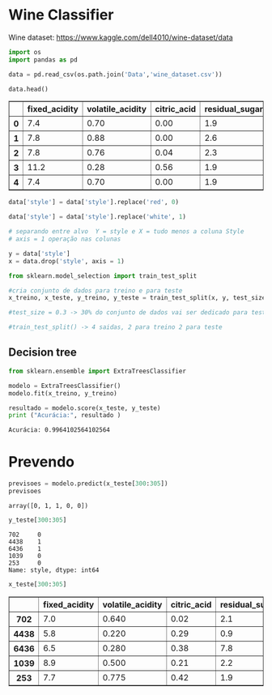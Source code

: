 # Wine Classifier

Wine dataset: https://www.kaggle.com/dell4010/wine-dataset/data


```python
import os
import pandas as pd 

data = pd.read_csv(os.path.join('Data','wine_dataset.csv'))

```


```python
data.head()
```




<div>
<style scoped>
    .dataframe tbody tr th:only-of-type {
        vertical-align: middle;
    }

    .dataframe tbody tr th {
        vertical-align: top;
    }

    .dataframe thead th {
        text-align: right;
    }
</style>
<table border="1" class="dataframe">
  <thead>
    <tr style="text-align: right;">
      <th></th>
      <th>fixed_acidity</th>
      <th>volatile_acidity</th>
      <th>citric_acid</th>
      <th>residual_sugar</th>
      <th>chlorides</th>
      <th>free_sulfur_dioxide</th>
      <th>total_sulfur_dioxide</th>
      <th>density</th>
      <th>pH</th>
      <th>sulphates</th>
      <th>alcohol</th>
      <th>quality</th>
      <th>style</th>
    </tr>
  </thead>
  <tbody>
    <tr>
      <th>0</th>
      <td>7.4</td>
      <td>0.70</td>
      <td>0.00</td>
      <td>1.9</td>
      <td>0.076</td>
      <td>11.0</td>
      <td>34.0</td>
      <td>0.9978</td>
      <td>3.51</td>
      <td>0.56</td>
      <td>9.4</td>
      <td>5</td>
      <td>red</td>
    </tr>
    <tr>
      <th>1</th>
      <td>7.8</td>
      <td>0.88</td>
      <td>0.00</td>
      <td>2.6</td>
      <td>0.098</td>
      <td>25.0</td>
      <td>67.0</td>
      <td>0.9968</td>
      <td>3.20</td>
      <td>0.68</td>
      <td>9.8</td>
      <td>5</td>
      <td>red</td>
    </tr>
    <tr>
      <th>2</th>
      <td>7.8</td>
      <td>0.76</td>
      <td>0.04</td>
      <td>2.3</td>
      <td>0.092</td>
      <td>15.0</td>
      <td>54.0</td>
      <td>0.9970</td>
      <td>3.26</td>
      <td>0.65</td>
      <td>9.8</td>
      <td>5</td>
      <td>red</td>
    </tr>
    <tr>
      <th>3</th>
      <td>11.2</td>
      <td>0.28</td>
      <td>0.56</td>
      <td>1.9</td>
      <td>0.075</td>
      <td>17.0</td>
      <td>60.0</td>
      <td>0.9980</td>
      <td>3.16</td>
      <td>0.58</td>
      <td>9.8</td>
      <td>6</td>
      <td>red</td>
    </tr>
    <tr>
      <th>4</th>
      <td>7.4</td>
      <td>0.70</td>
      <td>0.00</td>
      <td>1.9</td>
      <td>0.076</td>
      <td>11.0</td>
      <td>34.0</td>
      <td>0.9978</td>
      <td>3.51</td>
      <td>0.56</td>
      <td>9.4</td>
      <td>5</td>
      <td>red</td>
    </tr>
  </tbody>
</table>
</div>




```python
data['style'] = data['style'].replace('red', 0)
```


```python
data['style'] = data['style'].replace('white', 1)
```


```python
# separando entre alvo  Y = style e X = tudo menos a coluna Style
# axis = 1 operação nas colunas

y = data['style']
x = data.drop('style', axis = 1)
```


```python
from sklearn.model_selection import train_test_split

#cria conjunto de dados para treino e para teste
x_treino, x_teste, y_treino, y_teste = train_test_split(x, y, test_size = 0.3)

#test_size = 0.3 -> 30% do conjunto de dados vai ser dedicado para testes 

#train_test_split() -> 4 saidas, 2 para treino 2 para teste 
```

## Decision tree



```python
from sklearn.ensemble import ExtraTreesClassifier

modelo = ExtraTreesClassifier()
modelo.fit(x_treino, y_treino)

resultado = modelo.score(x_teste, y_teste)
print ("Acurácia:", resultado )
```

    Acurácia: 0.9964102564102564


# Prevendo


```python
previsoes = modelo.predict(x_teste[300:305])
previsoes
```




    array([0, 1, 1, 0, 0])




```python
y_teste[300:305]
```




    702     0
    4438    1
    6436    1
    1039    0
    253     0
    Name: style, dtype: int64




```python
x_teste[300:305]
```




<div>
<style scoped>
    .dataframe tbody tr th:only-of-type {
        vertical-align: middle;
    }

    .dataframe tbody tr th {
        vertical-align: top;
    }

    .dataframe thead th {
        text-align: right;
    }
</style>
<table border="1" class="dataframe">
  <thead>
    <tr style="text-align: right;">
      <th></th>
      <th>fixed_acidity</th>
      <th>volatile_acidity</th>
      <th>citric_acid</th>
      <th>residual_sugar</th>
      <th>chlorides</th>
      <th>free_sulfur_dioxide</th>
      <th>total_sulfur_dioxide</th>
      <th>density</th>
      <th>pH</th>
      <th>sulphates</th>
      <th>alcohol</th>
      <th>quality</th>
    </tr>
  </thead>
  <tbody>
    <tr>
      <th>702</th>
      <td>7.0</td>
      <td>0.640</td>
      <td>0.02</td>
      <td>2.1</td>
      <td>0.067</td>
      <td>9.0</td>
      <td>23.0</td>
      <td>0.99700</td>
      <td>3.47</td>
      <td>0.67</td>
      <td>9.4</td>
      <td>6</td>
    </tr>
    <tr>
      <th>4438</th>
      <td>5.8</td>
      <td>0.220</td>
      <td>0.29</td>
      <td>0.9</td>
      <td>0.034</td>
      <td>34.0</td>
      <td>89.0</td>
      <td>0.98936</td>
      <td>3.14</td>
      <td>0.36</td>
      <td>11.1</td>
      <td>7</td>
    </tr>
    <tr>
      <th>6436</th>
      <td>6.5</td>
      <td>0.280</td>
      <td>0.38</td>
      <td>7.8</td>
      <td>0.031</td>
      <td>54.0</td>
      <td>216.0</td>
      <td>0.99154</td>
      <td>3.03</td>
      <td>0.42</td>
      <td>13.1</td>
      <td>6</td>
    </tr>
    <tr>
      <th>1039</th>
      <td>8.9</td>
      <td>0.500</td>
      <td>0.21</td>
      <td>2.2</td>
      <td>0.088</td>
      <td>21.0</td>
      <td>39.0</td>
      <td>0.99692</td>
      <td>3.33</td>
      <td>0.83</td>
      <td>11.1</td>
      <td>6</td>
    </tr>
    <tr>
      <th>253</th>
      <td>7.7</td>
      <td>0.775</td>
      <td>0.42</td>
      <td>1.9</td>
      <td>0.092</td>
      <td>8.0</td>
      <td>86.0</td>
      <td>0.99590</td>
      <td>3.23</td>
      <td>0.59</td>
      <td>9.5</td>
      <td>5</td>
    </tr>
  </tbody>
</table>
</div>




```python

```
